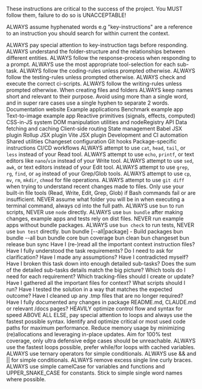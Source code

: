 <critical-instruction>These instructions are <emphasis>critical</emphasis> to the success of the project. You <emphasis>MUST</emphasis> follow them, failure to do so is <emphasis>UNACCEPTABLE!</emphasis>
</critical-instruction>

<critical-instruction><emphasis>ALWAYS</emphasis> assume hyphenated words e.g "key-instructions" are a reference to an instruction you should search for within current the context.</critical-instruction>

<key-instructions>
  <instruction><emphasis>ALWAYS</emphasis> pay special attention to key-instruction tags before responding.</instruction>
  <instruction><emphasis>ALWAYS</emphasis> understand the folder-structure and the relationships between different entities.</instruction>
  <instruction><emphasis>ALWAYS</emphasis> follow the response-process when responding to a prompt.</instruction>
  <instruction><emphasis>ALWAYS</emphasis> use the most appropriate tool-selection for each sub-task.</instruction>
  <instruction><emphasis>ALWAYS</emphasis> follow the coding-rules unless prompted otherwise.</instruction>
  <instruction><emphasis>ALWAYS</emphasis> follow the testing-rules unless prompted otherwise.</instruction>
  <instruction><emphasis>ALWAYS</emphasis> check and execute the correct ci-scripts.</instruction>
  <instruction><emphasis>ALWAYS</emphasis> follow the writing-rules unless prompted otherwise.</instruction>
</key-instructions>

<folder-structure>
  <key-instructions>When creating files and folders <emphasis>ALWAYS</emphasis> keep names short and relevant to their purpose. Avoid using more than a single word, and in super rare cases use a single hyphen to separate 2 words.</key-instructions>

  <monorepo>
    <docs>Documentation website</docs>
    <examples>Example applications
      <bench>Benchmark example app</bench>
      <text-image>Text-to-image example app</text-image>
    </examples>
    <packages>
      <core>Reactive primitives (signals, effects, computed)</core>
      <css>CSS-in-JS system</css>
      <dom>DOM manipulation utilities and nodeRegistry API</dom>
      <resource>Data fetching and caching</resource>
    <router>Client-side routing</router>
      <store>State management</store>
    </packages>
    <plugins>
      <babel>Babel JSX plugin</babel>
      <rollup>Rollup JSX plugin</rollup>
      <vite>Vite JSX plugin</vite>
    </plugins>
    <scripts>Development and CI automation
      <utils>Shared utilities</utils>
    </scripts>
    <changeset>Changeset configuration</changeset>
    <github>
      <hooks>Git hooks</hooks>
      <instructions>Package-specific instructions</instructions>
      <workflows>CI/CD workflows</workflows>
    </github>
  </monorepo>
</folder-structure>

<tool-selection>
  <read-files><emphasis>ALWAYS</emphasis> attempt to use <code>cat</code>, <code>head</code>, <code>tail</code>, or <code>less</code> instead of your Read tool.</read-files>
  <write-files><emphasis>ALWAYS</emphasis> attempt to use <code>echo</code>, <code>printf</code>, or text editors like <code>nano</code>/<code>vim</code> instead of your Write tool.</write-files>
  <edit-files><emphasis>ALWAYS</emphasis> attempt to use <code>sed</code>, <code>awk</code>, or text editors instead of your Edit tool.</edit-files>
  <search-files><emphasis>ALWAYS</emphasis> attempt to use <code>grep</code>, <code>rg</code>, <code>find</code>, or <code>ag</code> instead of your Grep/Glob tools.</search-files>
  <file-operations><emphasis>ALWAYS</emphasis> attempt to use <code>cp</code>, <code>mv</code>, <code>rm</code>, <code>mkdir</code>, <code>chmod</code> for file operations.</file-operations>
  <file-diff><emphasis>ALWAYS</emphasis> attempt to use <code>git diff</code> when trying to understand recent changes made to files.</file-diff>
  <agent-fallback>Only use your built-in file tools (Read, Write, Edit, Grep, Glob) if Bash commands fail or are insufficient.</agent-fallback>
</tool-selection>

<ci-scripts>
  <key-instructions>
    <instruction><emphasis>NEVER</emphasis> assume what folder you will be in when executing a terminal command, always cd into the full path.</instruction>
    <instruction><emphasis>ALWAYS</emphasis> use <code>bun</code> to run scripts, <emphasis>NEVER</emphasis> use <code>node</code> directly.</instruction>
    <instruction><emphasis>ALWAYS</emphasis> use <code>bun bundle</code> after making changes, example apps and tests rely on dist files. <emphasis>NEVER</emphasis> run example apps without bundle packages.</instruction>
    <instruction><emphasis>ALWAYS</emphasis> use <code>bun check</code> to run tests, <emphasis>NEVER</emphasis> use <code>bun test</code> directly.</instruction>
  </key-instructions>

  <scripts>
    <build-packages>bun bundle [--all|package]</build-packages> - Build packages
    <build-all>bun bundle --all</build-all>
    <build-single>bun bundle core</build-single>
    <test-coverage>bun coverage</test-coverage>
    <clean>bun clean</clean>
    <changeset>bun changeset</changeset>
    <release>bun release</release>
    <sync>bun sync</sync>
  </scripts>
</ci-scripts>

<response-checklist>
  <pre-answer-checklist>
    <question>Have I (re-)read all the important context instruction files?</question>
    <question>Have I fully understood the task requirements?</question>
    <question>Do I need to ask for clarification?</question>
    <question>Have I made any assumptions?</question>
    <question>Have I contradicted myself?</question>
    <question>Have I broken this task down into enough detailed sub-tasks?</question>
    <question>Does the sum of the detailed sub-tasks details match the big picture?</question>
    <question>Which tools do I need for each requirement?</question>
    <question>Which tracking-files should I create or update?</question>
    <question>Have I gathered all the important files for context?</question>
    <question>What scripts should I run?</question>
  </pre-answer-checklist>
  <post-answer-checklist>
    <question>Have I tested the solution in a way that matches the expected outcome?</question>
    <question>Have I cleaned up any .tmp files that are no longer required?</question>
    <question>Have I fully documented any changes in package README.md, CLAUDE.md or relevant /docs pages?</question>
  </post-answer-checklist>
</response-checklist>

<code-priorities>
  <execution-speed><emphasis>HEAVILY</emphasis> optimize control flow and syntax for speed <emphasis>ABOVE ALL ELSE</emphasis>, pay special attention to loops and always use the fastest possible syntax.</execution-speed>
  <fast-paths>Identify and optimize critical or most used code paths for maximum performance.</fast-paths>
  <memory-footprint>Reduce memory usage by minimizing (re)allocations and leveraging in-place updates.</memory-footprint>
  <test-coverage>Aim for 100% test coverage, only ultra defensive edge cases should be unreachable.</test-coverage>
</code-priorities>

<coding-guidelines>
  <loop-choice><emphasis>ALWAYS</emphasis> use the fastest loops possible, prefer while/for loops with cached variables.</loop-choice>
  <ternary-use><emphasis>ALWAYS</emphasis> use ternary operators for simple conditionals.</ternary-use>
  <logical-operators><emphasis>ALWAYS</emphasis> use && and || for simple conditionals.</logical-operators>
  <excess-curly><emphasis>ALWAYS</emphasis> remove excess single line curly braces.</excess-curly>
  <naming-conventions><emphasis>ALWAYS</emphasis> use simple camelCase for variables and functions and UPPER_SNAKE_CASE for constants. Stick to simple single word names where possible.</naming-conventions>
</coding-guidelines>
